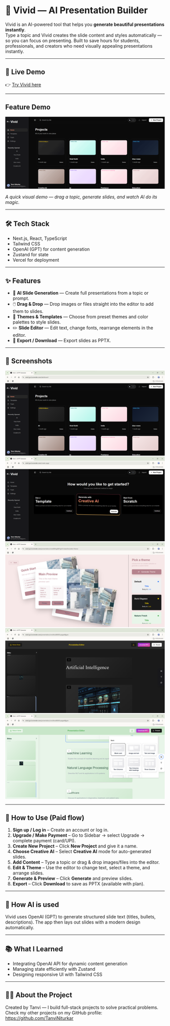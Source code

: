 # 🎨 Vivid — AI Presentation Builder

Vivid is an AI-powered tool that helps you **generate beautiful presentations instantly**.  
Type a topic and Vivid creates the slide content and styles automatically — so you can focus on presenting.
Built to save hours for students, professionals, and creators who need visually appealing presentations instantly.

---

## 🚀 Live Demo
👉 [Try Vivid here](https://vivid-jyu3.onrender.com)  

---

##  Feature Demo
![Vivid Demo GIF](https://raw.githubusercontent.com/TanviNiturkar/assets/main/Vivid-demo.gif)

*A quick visual demo — drag a topic, generate slides, and watch AI do its magic.*

---

## 🛠 Tech Stack
- Next.js, React, TypeScript
- Tailwind CSS
- OpenAI (GPT) for content generation
- Zustand for state
- Vercel for deployment

---

## ✨ Features
- 🧠 **AI Slide Generation** — Create full presentations from a topic or prompt.
- 🖱️ **Drag & Drop** — Drop images or files straight into the editor to add them to slides.
- 🎨 **Themes & Templates** — Choose from preset themes and color palettes to style slides.
- ✏️ **Slide Editor** — Edit text, change fonts, rearrange elements in the editor.
- 📄 **Export / Download** — Export slides as PPTX.
  
---

## 📸 Screenshots
![Home page screenshot](https://raw.githubusercontent.com/TanviNiturkar/assets/main/Screenshot%202025-08-09%20222508.png)  
![Create New Project](https://raw.githubusercontent.com/TanviNiturkar/assets/main/Screenshot%202025-08-09%20222659.png)
![Select a Theme](https://raw.githubusercontent.com/TanviNiturkar/assets/main/Screenshot%202025-08-09%20222853.png)
![Generated slide screenshot](https://raw.githubusercontent.com/TanviNiturkar/assets/main/Screenshot%202025-08-09%20223012.png)
![Drag & Drop Function](https://raw.githubusercontent.com/TanviNiturkar/assets/main/Screenshot%202025-08-09%20223129.png)

---

## 🚀 How to Use (Paid flow)
1. **Sign up / Log in** – Create an account or log in.
2. **Upgrade / Make Payment** – Go to Sidebar  → select Upgrade → complete payment (card/UPI).
3. **Create New Project** – Click **New Project** and give it a name.
4. **Choose Creative AI** – Select **Creative AI** mode for auto-generated slides.
5. **Add Content** – Type a topic or drag & drop images/files into the editor.
6. **Edit & Theme** – Use the editor to change text, select a theme, and arrange slides.
7. **Generate & Preview** – Click **Generate** and preview slides.
8. **Export** – Click **Download** to save as PPTX (available with plan).

---

## 🤖 How AI is used
Vivid uses OpenAI (GPT) to generate structured slide text (titles, bullets, descriptions). The app then lays out slides with a modern design automatically.

---

## 📚 What I Learned
  - Integrating OpenAI API for dynamic content generation
  - Managing state efficiently with Zustand
  - Designing responsive UI with Tailwind CSS

---

## 🧑‍💻 About the Project
Created by Tanvi — I build full-stack projects to solve practical problems.  
Check my other projects on my GitHub profile: https://github.com/TanviNiturkar
